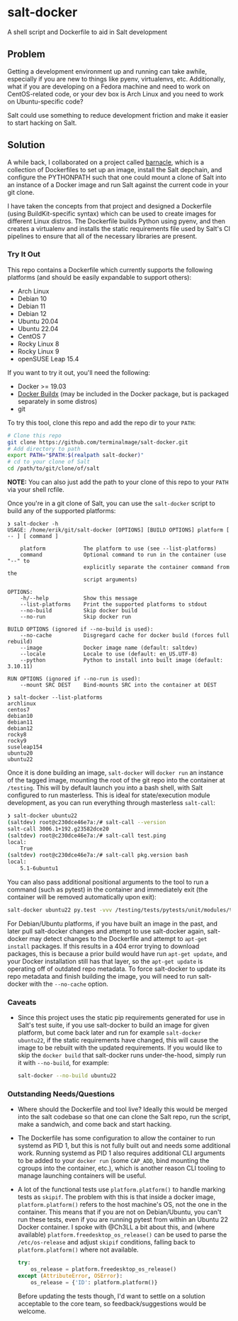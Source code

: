 # salt-docker

A shell script and Dockerfile to aid in Salt development

## Problem

Getting a development environment up and running can take awhile, especially if
you are new to things like pyenv, virtualenvs, etc. Additionally, what if you
are developing on a Fedora machine and need to work on CentOS-related code, or
your dev box is Arch Linux and you need to work on Ubuntu-specific code?

Salt could use something to reduce development friction and make it easier to
start hacking on Salt.

## Solution

A while back, I collaborated on a project called
[barnacle](https://github.com/cachedout/barnacle), which is a collection of
Dockerfiles to set up an image, install the Salt depchain, and configure the
PYTHONPATH such that one could mount a clone of Salt into an instance of a
Docker image and run Salt against the current code in your git clone.

I have taken the concepts from that project and designed a Dockerfile (using
BuildKit-specific syntax) which can be used to create images for different
Linux distros. The Dockerfile builds Python using pyenv, and then creates a
virtualenv and installs the static requirements file used by Salt's CI
pipelines to ensure that all of the necessary libraries are present.

### Try It Out

This repo contains a Dockerfile which currently supports the following
platforms (and should be easily expandable to support others):

- Arch Linux
- Debian 10
- Debian 11
- Debian 12
- Ubuntu 20.04
- Ubuntu 22.04
- CentOS 7
- Rocky Linux 8
- Rocky Linux 9
- openSUSE Leap 15.4

If you want to try it out, you'll need the following:

- Docker >= 19.03
- [Docker Buildx](https://github.com/docker/buildx#installing) (may be included
  in the Docker package, but is packaged separately in some distros)
- git

To try this tool, clone this repo and add the repo dir to your `PATH`:

```bash
# Clone this repo
git clone https://github.com/terminalmage/salt-docker.git
# Add directory to path
export PATH="$PATH:$(realpath salt-docker)"
# cd to your clone of Salt
cd /path/to/git/clone/of/salt
```

**NOTE:** You can also just add the path to your clone of this repo to your
`PATH` via your shell rcfile.

Once you're in a git clone of Salt, you can use the `salt-docker` script to
build any of the supported platforms:

```
❯ salt-docker -h
USAGE: /home/erik/git/salt-docker [OPTIONS] [BUILD OPTIONS] platform [ -- ] [ command ]

    platform            The platform to use (see --list-platforms)
    command             Optional command to run in the container (use "--" to
                        explicitly separate the container command from the
                        script arguments)

OPTIONS:
    -h/--help           Show this message
    --list-platforms    Print the supported platforms to stdout
    --no-build          Skip docker build
    --no-run            Skip docker run

BUILD OPTIONS (ignored if --no-build is used):
    --no-cache          Disgregard cache for docker build (forces full rebuild)
    --image             Docker image name (default: saltdev)
    --locale            Locale to use (default: en_US.UTF-8)
    --python            Python to install into built image (default: 3.10.11)

RUN OPTIONS (ignored if --no-run is used):
    --mount SRC DEST    Bind-mounts SRC into the container at DEST

❯ salt-docker --list-platforms
archlinux
centos7
debian10
debian11
debian12
rocky8
rocky9
suseleap154
ubuntu20
ubuntu22
```

Once it is done building an image, `salt-docker` will `docker run` an instance
of the tagged image, mounting the root of the git repo into the container at
`/testing`. This will by default launch you into a bash shell, with Salt
configured to run masterless. This is ideal for state/execution module
development, as you can run everything through masterless `salt-call`:

```bash
❯ salt-docker ubuntu22
(saltdev) root@c230dce46e7a:/# salt-call --version
salt-call 3006.1+192.g23582dce20
(saltdev) root@c230dce46e7a:/# salt-call test.ping
local:
    True
(saltdev) root@c230dce46e7a:/# salt-call pkg.version bash
local:
    5.1-6ubuntu1
```

You can also pass additional positional arguments to the tool to run a command
(such as pytest) in the container and immediately exit (the container will be
removed automatically upon exit):

```bash
salt-docker ubuntu22 py.test -vvv /testing/tests/pytests/unit/modules/test_aptpkg.py
```

For Debian/Ubuntu platforms, if you have built an image in the past, and later
pull salt-docker changes and attempt to use salt-docker again, salt-docker may
detect changes to the Dockerfile and attempt to `apt-get install` packages. If
this results in a 404 error trying to download packages, this is because a
prior build would have run `apt-get update`, and your Docker installation still
has that layer, so the `apt-get update` is operating off of outdated repo
metadata. To force salt-docker to update its repo metadata and finish building
the image, you will need to run salt-docker with the `--no-cache` option.

### Caveats

- Since this project uses the static pip requirements generated for use in
  Salt's test suite, if you use salt-docker to build an image for given
  platform, but come back later and run for example `salt-docker ubuntu22`, if
  the static requirements have changed, this will cause the image to be rebuilt
  with the updated requirements. If you would like to skip the `docker build`
  that salt-docker runs under-the-hood, simply run it with `--no-build`, for
  example:

  ```bash
  salt-docker --no-build ubuntu22
  ```

### Outstanding Needs/Questions

- Where should the Dockerfile and tool live? Ideally this would be merged into
  the salt codebase so that one can clone the Salt repo, run the script, make a
  sandwich, and come back and start hacking.

- The Dockerfile has some configuration to allow the container to run systemd
  as PID 1, but this is not fully built out and needs some additional work.
  Running systemd as PID 1 also requires additional CLI arguments to be added
  to your `docker run` (some `CAP_ADD`, bind mounting the cgroups into the
  container, etc.), which is another reason CLI tooling to manage launching
  containers will be useful.

- A lot of the functional tests use `platform.platform()` to handle marking
  tests as `skipif`. The problem with this is that inside a docker image,
  `platform.platform()` refers to the host machine's OS, not the one in the
  container. This means that if you are not on Debian/Ubuntu, you can't run
  these tests, even if you are running pytest from within an Ubuntu 22 Docker
  container. I spoke with @Ch3LL a bit about this, and (where available)
  `platform.freedesktop_os_release()` can be used to parse the
  `/etc/os-release` and adjust `skipif` conditions, falling back to
  `platform.platform()` where not available.

  ```python
  try:
      os_release = platform.freedesktop_os_release()
  except (AttributeError, OSError):
      os_release = {'ID': platform.platform()}
  ```

  Before updating the tests though, I'd want to settle on a solution acceptable
  to the core team, so feedback/suggestions would be welcome.
